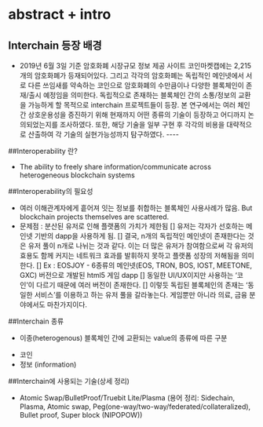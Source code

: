 # abstract + intro

## Interchain 등장 배경
- 2019년 6월 3일 기준 암호화폐 시장규모 정보 제공 사이트 코인마켓캡에는
2,215개의 암호화폐가 등재되어있다. 그리고 각각의 암호화폐는 독립적인 메인넷에서 서로 다른 쓰임새를 약속하는 코인으로 암호화폐의 수만큼이나 다양한 블록체인이 존재/출시 예정임을 의미한다. 독립적으로 존재하는 블록체인 간의 소통/정보의 교환을 가능하게 할 목적으로 interchain 프로젝트들이 등장. 본 연구에서는 여러 체인간 상호운용성을 증진하기 위해 현재까지 어떤 종류의 기술이 등장하고 어디까지 논의되었는지를 조사하였다. 또한, 해당 기술을 일부 구현 후 각각의 비용을 대략적으로 산출하여 각 기술의 실현가능성까지 탐구하였다. ----

##Interoperability 란? 
-	The ability to freely share information/communicate across heterogeneous blockchain systems 

##Interoperability의 필요성 
-	여러 이해관계자에게 흩어져 잇는 정보를 취합하는 블록체인 사용사례가 많음. But blockchain projects themselves are scattered.
-	문제점 : 분산된 유저로 인해 플랫폼의 가치가 제한됨 
[]	유저는 각자가 선호하는 메인넷 기반의 dapp을 사용하게 됨. 
[]	결국, n개의 독립적인 메인넷이 존재한다는 것은 유저 풀이 n개로 나뉘는 것과 같다. 이는 더 많은 유저가 참여함으로써 각 유저의 효용도 함께 커지는 네트워크 효과를 발휘하지 못하고 플랫폼 성장의 저해됨을 의미한다.
[]	Ex : EOSJOY -  6종류의 메인넷(EOS, TRON, BOS, IOST, MEETONE, GXC) 버전으로 개발된 html5 게임 dapp 
[]	동일한 UI/UX이지만 사용하는 ‘코인’이 다르기 때문에 여러 버전이 존재한다. 
[]	이렇듯 독립된 블록체인의 존재는 ‘동일한 서비스’를 이용하고 하는 유저 풀을 갈라놓는다. 게임뿐만 아니라 의료, 금융 분야에서도 마찬가지이다. 

##Interchain 종류  
-	이종(heterogenous) 블록체인 간에 교환되는 value의 종류에 따른 구분
* 코인
*	정보 (information)

##Interchain에 사용되는 기술(상세 정리)
-	Atomic Swap/BulletProof/Truebit Lite/Plasma 
(용어 정리: Sidechain, Plasma, Atomic swap, Peg(one-way/two-way/federated/collateralized), Bullet proof, Super block (NIPOPOW))
